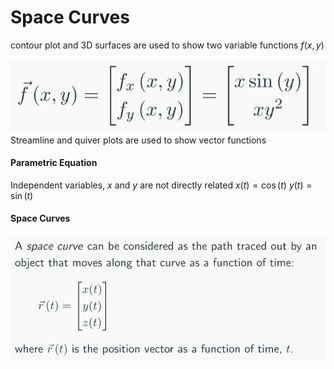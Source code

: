 # Space Curves
contour plot and 3D surfaces are used to show two variable functions $f(x,y)$

![vector function](1647290927.png)
Streamline and quiver plots are used to show vector functions

#### Parametric Equation
Independent variables, $x$ and $y$ are not directly related
$x(t) = \cos(t)$
$y(t) = \sin(t)$

#### Space Curves
![space curves](1647292547.png)

